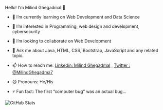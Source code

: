 Hello! I'm Milind Ghegadmal 👋

- 🌱 I’m currently learning on Web Development and Data Science
- 👀 I’m interested in Programming, web design and development, cybersecurity 
- 👯 I’m looking to collaborate on Web Development
- 💬 Ask me about Java, HTML, CSS, Bootstrap, JavaScript and any related topic.
- 📫 How to reach me: [Linkedin: Milind Ghegadmal](https://www.linkedin.com/in/milind-ghegadmal-1b8728221) ,
                      [Twitter : @MilindGhegadma7](https://twitter.com/MilindGhegadma7) 

- 😄 Pronouns: He/His
- ⚡ Fun fact: The first “computer bug” was an actual bug...




![GitHub Stats](https://github-readme-stats.vercel.app/api?username=milindg123&theme=radical)
